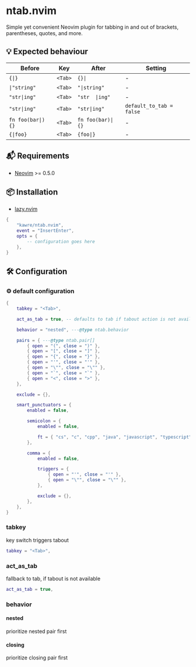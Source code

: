 # ntab.nvim

Simple yet convenient Neovim plugin for tabbing in and out of brackets, parentheses, quotes, and more.

## 💡 Expected behaviour

| Before | Key | After | Setting |
| --- | --- | --- | --- |
| `{\|}` | `<Tab>` | `{}\| ` | - |
| `\|"string"` | `<Tab>` | `"\|string" ` | - |
| `"str\|ing"` | `<Tab>` | `"str  \|ing"` | - |
| `"str\|ing"` | `<Tab>` | `"str\|ing"` | `default_to_tab = false` |
| `fn foo(bar\|) {}` | `<Tab>` | `fn foo(bar)\| {}` | - |
| `{\|foo}` | `<Tab>` | `{foo\|}` | - |

## 📬 Requirements

- [Neovim] >= 0.5.0

## 📦 Installation

- [lazy.nvim]

```lua
{
    "kawre/ntab.nvim",
    event = "InsertEnter",
    opts = {
        -- configuration goes here
    },
}
```

## 🛠️ Configuration

### ⚙️ default configuration

```lua
{
    tabkey = "<Tab>",

    act_as_tab = true, -- defaults to tab if tabout action is not available

    behavior = "nested", ---@type ntab.behavior

    pairs = { ---@type ntab.pair[]
        { open = "(", close = ")" },
        { open = "[", close = "]" },
        { open = "{", close = "}" },
        { open = "'", close = "'" },
        { open = "\"", close = "\"" },
        { open = "`", close = "`" },
        { open = "<", close = ">" },
    },

    exclude = {},

    smart_punctuators = {
        enabled = false,

        semicolon = {
            enabled = false,

            ft = { "cs", "c", "cpp", "java", "javascript", "typescript", "go", "dart" },
        },

        comma = {
            enabled = false,

            triggers = {
                { open = "'", close = "'" },
                { open = "\"", close = "\"" },
            },

            exclude = {},
        },
    },
}
```

### tabkey

key switch triggers tabout

```lua
tabkey = "<Tab>",
```

### act_as_tab

fallback to tab, if tabout is not available

```lua
act_as_tab = true,
```

### behavior

#### nested

prioritize nested pair first

#### closing

prioritize closing pair first

[lazy.nvim]: https://github.com/folke/lazy.nvim
[neovim]: https://github.com/neovim/neovim
